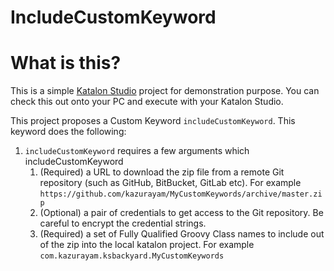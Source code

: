 IncludeCustomKeyword
====

# What is this?

This is a simple [Katalon Studio](https://www.katalon.com/) project for demonstration purpose. You can check this out onto your PC and execute with your Katalon Studio.

This project proposes a Custom Keyword `includeCustomKeyword`. This keyword does the following:

1. `includeCustomKeyword` requires a few arguments which includeCustomKeyword
    1. (Required) a URL to download the zip file from a remote Git repository (such as GitHub, BitBucket, GitLab etc). For example `https://github.com/kazurayam/MyCustomKeywords/archive/master.zip`
    2. (Optional) a pair of credentials to get access to the Git repository. Be careful to encrypt the credential strings.
    3. (Required) a set of Fully Qualified Groovy Class names to include out of the zip into the local katalon project. For example `com.kazurayam.ksbackyard.MyCustomKeywords`
